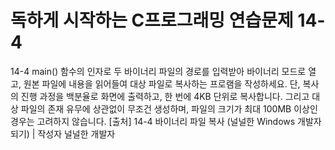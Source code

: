 # 독하게 시작하는 C프로그래밍 연습문제 14-4
14-4 main() 함수의 인자로 두 바이너리 파일의 경로를 입력받아 바이너리 모드로 열고, 원본 파일에 내용을 읽어들여 대상 파일로 복사하는 프로램을 작성하세요. 단, 복사의 진행 과정을 백분율로 화면에 출력하고, 한 번에 4KB 단위로 복사합니다. 그리고 대상 파일의 존재 유무에 상관없이 무조건 생성하며, 파일의 크기가 최대 100MB 이상인 경우는 고려하지 않습니다.
[출처] 14-4 바이너리 파일 복사 (널널한 Windows 개발자 되기) | 작성자 널널한 개발자
